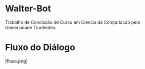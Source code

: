 # Walter-Bot
Trabalho de Conclusão de Curso em Ciência da Computação pela Universidade Tiradentes.

# Fluxo do Diálogo
[fluxo.png]
